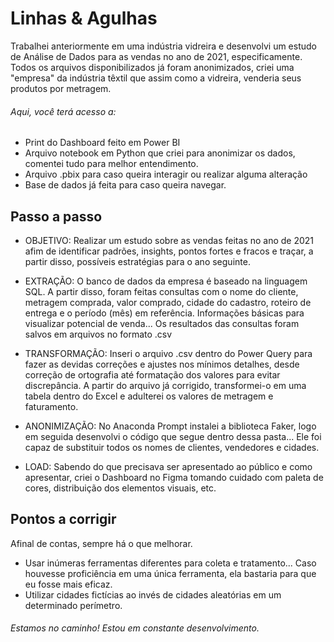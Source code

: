 # Linhas & Agulhas

Trabalhei anteriormente em uma indústria vidreira e desenvolvi um estudo de Análise de Dados para as vendas no ano de 2021, especificamente.
Todos os arquivos disponibilizados já foram anonimizados, criei uma "empresa" da indústria têxtil que assim como a vidreira, venderia seus produtos por metragem.

###### Aqui, você terá acesso a:
- Print do Dashboard feito em Power BI
- Arquivo notebook em Python que criei para anonimizar os dados, comentei tudo para melhor entendimento.
- Arquivo .pbix para caso queira interagir ou realizar alguma alteração
- Base de dados já feita para caso queira navegar.

## Passo a passo
- OBJETIVO: Realizar um estudo sobre as vendas feitas no ano de 2021 afim de identificar padrões, insights, pontos fortes e fracos e traçar, a partir disso, possíveis estratégias para o ano seguinte.

- EXTRAÇÃO: O banco de dados da empresa é baseado na linguagem SQL.
A partir disso, foram feitas consultas com o nome do cliente, metragem comprada, valor comprado, cidade do cadastro, roteiro de entrega e o período (mês) em referência.
Informações básicas para visualizar potencial de venda... Os resultados das consultas foram salvos em arquivos no formato .csv
- TRANSFORMAÇÃO: Inseri o arquivo .csv dentro do Power Query para fazer as devidas correções e ajustes nos mínimos detalhes, desde correção de ortografia até formatação dos valores para evitar discrepância.
A partir do arquivo já corrigido, transformei-o em uma tabela dentro do Excel e adulterei os valores de metragem e faturamento.
- ANONIMIZAÇÃO: No Anaconda Prompt instalei a biblioteca Faker, logo em seguida desenvolvi o código que segue dentro dessa pasta... Ele foi capaz de substituir todos os nomes de clientes, vendedores e cidades.
- LOAD: Sabendo do que precisava ser apresentado ao público e como apresentar, criei o Dashboard no Figma tomando cuidado com paleta de cores, distribuição dos elementos visuais, etc.

## Pontos a corrigir 
Afinal de contas, sempre há o que melhorar. 
- Usar inúmeras ferramentas diferentes para coleta e tratamento... Caso houvesse proficiência em uma única ferramenta, ela bastaria para que eu fosse mais eficaz.
- Utilizar cidades fictícias ao invés de cidades aleatórias em um determinado perímetro.

###### Estamos no caminho! Estou em constante desenvolvimento.
